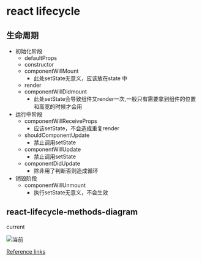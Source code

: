 # react lifecycle


## 生命周期
- 初始化阶段
  - defaultProps
  - constructor
  - componentWillMount
    - 此处setState无意义，应该放在state 中
  - render
  - componentWillDidmount
    - 此处setState会导致组件又render一次,一般只有需要拿到组件的位置和高宽的时候才会用
- 运行中阶段
  - componentWillReceiveProps
    - 应该setState，不会造成重复render
  - shouldComponentUpdate
    - 禁止调用setState
  - componentWillUpdate
    - 禁止调用setState
  - componentDidUpdate
    - 除非用了判断否则造成循环
- 销毁阶段
  - componentWillUnmount
    - 执行setState无意义，不会生效
## react-lifecycle-methods-diagram

current 

![当前](http://a1.qpic.cn/psb?/V13Sdu2D3uI4IT/yMPa95WX3kRZxW3M38mOHdwzPx4NeQXAOcoVz7BsInc!/m/dEgBAAAAAAAAnull&bo=wAY4BAAAAAADB9g!&rf=photolist&t=5)


[Reference links](http://projects.wojtekmaj.pl/react-lifecycle-methods-diagram/)
